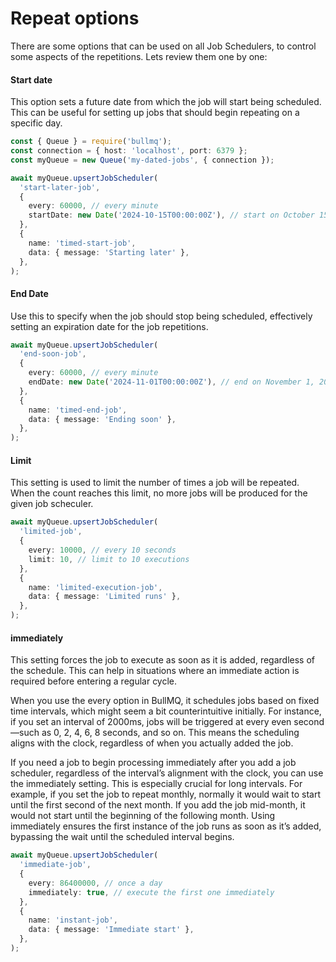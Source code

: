 # Repeat options

There are some options that can be used on all Job Schedulers, to control some aspects of the repetitions. Lets review them one by one:

#### Start date

This option sets a future date from which the job will start being scheduled. This can be useful for setting up jobs that should begin repeating on a specific day.

```typescript
const { Queue } = require('bullmq');
const connection = { host: 'localhost', port: 6379 };
const myQueue = new Queue('my-dated-jobs', { connection });

await myQueue.upsertJobScheduler(
  'start-later-job',
  {
    every: 60000, // every minute
    startDate: new Date('2024-10-15T00:00:00Z'), // start on October 15, 2024
  },
  {
    name: 'timed-start-job',
    data: { message: 'Starting later' },
  },
);
```

#### End Date

Use this to specify when the job should stop being scheduled, effectively setting an expiration date for the job repetitions.

```typescript
await myQueue.upsertJobScheduler(
  'end-soon-job',
  {
    every: 60000, // every minute
    endDate: new Date('2024-11-01T00:00:00Z'), // end on November 1, 2024
  },
  {
    name: 'timed-end-job',
    data: { message: 'Ending soon' },
  },
);
```

#### Limit

This setting is used to limit the number of times a job will be repeated. When the count reaches this limit, no more jobs will be produced for the given job scheculer.

```typescript
await myQueue.upsertJobScheduler(
  'limited-job',
  {
    every: 10000, // every 10 seconds
    limit: 10, // limit to 10 executions
  },
  {
    name: 'limited-execution-job',
    data: { message: 'Limited runs' },
  },
);
```

#### immediately

This setting forces the job to execute as soon as it is added, regardless of the schedule. This can help in situations where an immediate action is required before entering a regular cycle.

When you use the every option in BullMQ, it schedules jobs based on fixed time intervals, which might seem a bit counterintuitive initially. For instance, if you set an interval of 2000ms, jobs will be triggered at every even second—such as 0, 2, 4, 6, 8 seconds, and so on. This means the scheduling aligns with the clock, regardless of when you actually added the job.

If you need a job to begin processing immediately after you add a job scheduler, regardless of the interval’s alignment with the clock, you can use the immediately setting. This is especially crucial for long intervals. For example, if you set the job to repeat monthly, normally it would wait to start until the first second of the next month. If you add the job mid-month, it would not start until the beginning of the following month. Using immediately ensures the first instance of the job runs as soon as it’s added, bypassing the wait until the scheduled interval begins.

```typescript
await myQueue.upsertJobScheduler(
  'immediate-job',
  {
    every: 86400000, // once a day
    immediately: true, // execute the first one immediately
  },
  {
    name: 'instant-job',
    data: { message: 'Immediate start' },
  },
);
```
